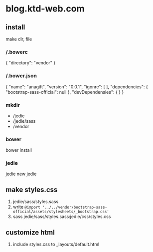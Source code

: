 # blog.ktd-web.com

## install
make dir, file

### /.bowerc
  {
    "directory": "vendor"
  }

### /.bower.json
  {
    "name": "anagift",
    "version": "0.0.1",
    "igonre": [
    ],
    "dependencies": {
      "bootstrap-sass-official": null
    },
    "devDependensies": {
    }
  }

### mkdir
* /jedie
* /jedie/sass
* /vendor

### bower
bower install

### jedie
jedie new jedie

## make styles.css
1. jedie/sass/styles.sass
2. write `@import '../../vendor/bootstrap-sass-official/assets/stylesheets/_bootstrap.css'`
3. sass jedie/sass/styles.sass:jedie/css/styles.css

## customize html
1. include styles.css to _layouts/default.html

 
